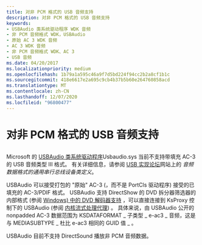 ```yaml
---
title: 对非 PCM 格式的 USB 音频支持
description: 对非 PCM 格式的 USB 音频支持
keywords:
- USBAudio 类系统驱动程序 WDK 音频
- 非 PCM 音频格式 WDK，USBAudio
- 原始 AC 3 WDK 音频
- AC 3 WDK 音频
- 非 PCM 音频格式 WDK、AC 3
- USB 音频
ms.date: 04/20/2017
ms.localizationpriority: medium
ms.openlocfilehash: 1b79a1a595c46a9f7d5bd224f94cc2b2a8cf1b1c
ms.sourcegitcommit: 418e6617e2a695c9cb4b37b5b60e264760858acd
ms.translationtype: MT
ms.contentlocale: zh-CN
ms.lasthandoff: 12/07/2020
ms.locfileid: "96800477"
---
```

# <a name="usb-audio-support-for-non-pcm-formats"></a>对非 PCM 格式的 USB 音频支持


## <span id="usb_audio_support_for_non_pcm_formats"></span><span id="USB_AUDIO_SUPPORT_FOR_NON_PCM_FORMATS"></span>


Microsoft 的 [USBAudio 类系统驱动程序](kernel-mode-wdm-audio-components.md#usbaudio_class_system_driver)Usbaudio.sys 当前不支持带填充 AC-3 的 USB 音频类型 III 格式。 有关详细信息，请参阅 [USB 实现论坛](https://www.usb.org/)网站上的 *音频数据格式的通用串行总线设备类定义*。

USBAudio 可以接受打包的 "原始" AC-3 (，而不是 PortCls 驱动程序) 接受的已填充的 AC-3/PDIF 格式。 USBAudio 支持 DirectShow 的 DVD 拆分器筛选器的内部格式 (参阅 [Windows) 中的 DVD 解码器支持](../stream/dvd-decoder-support-in-windows.md) ，可以直接连接到 KsProxy 控制下的 USBAudio (参阅 [内核流式处理代理](/windows-hardware/drivers/ddi/_stream/index)) 。 具体来说，由 USBAudio 公开的 nonpadded AC-3 数据范围为 KSDATAFORMAT \_ 子类型 \_ e-ac3 \_ 音频，这是与 MEDIASUBTYPE \_ 杜比 e-ac3 相同的 GUID 值 \_ 。

USBAudio 目前不支持 DirectSound 播放非 PCM 音频数据。

 

